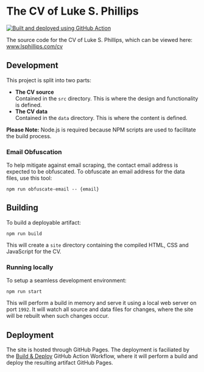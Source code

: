 # The CV of Luke S. Phillips

[![Built and deployed using GitHub Action](https://github.com/lsphillips/cv/actions/workflows/build-and-deploy.yml/badge.svg?branch=master)](https://github.com/lsphillips/cv/actions)

The source code for the CV of Luke S. Phillips, which can be viewed here: www.lsphillips.com/cv

## Development

This project is split into two parts:

- **The CV source**\
  Contained in the `src` directory. This is where the design and functionality is defined.
- **The CV data**\
  Contained in the `data` directory. This is where the content is defined.

**Please Note:** Node.js is required because NPM scripts are used to facilitate the build process.

### Email Obfuscation

To help mitigate against email scraping, the contact email address is expected to be obfuscated. To obfuscate an email address for the data files, use this tool:

```
npm run obfuscate-email -- {email}
```

## Building

To build a deployable artifact:

```
npm run build
```

This will create a `site` directory containing the compiled HTML, CSS and JavaScript for the CV.

### Running locally

To setup a seamless development environment:

```
npm run start
```

This will perform a build in memory and serve it using a local web server on port `1992`. It will watch all source and data files for changes, where the site will be rebuilt when such changes occur.

## Deployment

The site is hosted through GitHub Pages. The deployment is faciliated by the [Build & Deploy](.github/workflows/build-and-deploy.yml) GitHub Action Workflow, where it will perform a build and deploy the resulting artifact GitHub Pages.
